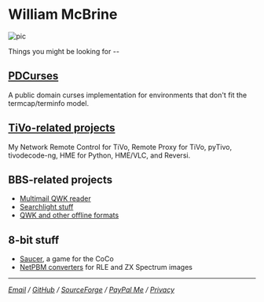 William McBrine
===============

![pic]

Things you might be looking for --


[PDCurses]
----------

A public domain curses implementation for environments that don't fit
the termcap/terminfo model.


[TiVo-related projects]
-----------------------

My Network Remote Control for TiVo, Remote Proxy for TiVo, pyTivo,
tivodecode-ng, HME for Python, HME/VLC, and Reversi.


BBS-related projects
--------------------

* [Multimail QWK reader]
* [Searchlight stuff]
* [QWK and other offline formats]


8-bit stuff
-----------

* [Saucer], a game for the CoCo
* [NetPBM converters] for RLE and ZX Spectrum images

---

*[Email] / [GitHub] / [SourceForge] / [PayPal Me] / [Privacy]*

[pic]: https://s.gravatar.com/avatar/8f346585e5c2b436ad98d6317256bc38?s=300

[PDCurses]: https://pdcurses.org/
[TiVo-related projects]: tivo/
[Multimail QWK reader]: https://wmcbrine.com/MultiMail/
[Searchlight stuff]: sl/
[QWK and other offline formats]: mmail/specs/
[Saucer]: saucer/
[NetPBM converters]: pbm/

[Email]: mailto:wmcbrine@gmail.com
[GitHub]: https://github.com/wmcbrine/
[SourceForge]: https://sourceforge.net/u/wmcbrine/
[PayPal Me]: https://paypal.me/wmcbrine
[Privacy]: privacy.md
